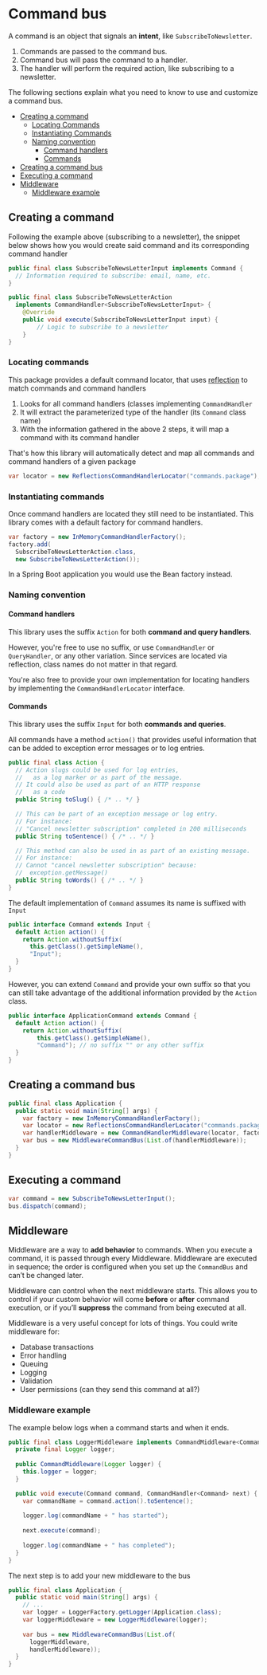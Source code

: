 # Command bus

A command is an object that signals an **intent**, like `SubscribeToNewsletter`.

1. Commands are passed to the command bus.
2. Command bus will pass the command to a handler.
3. The handler will perform the required action, like subscribing to a newsletter.

The following sections explain what you need to know to use and customize a command bus.

- [Creating a command](#creating-a-command)
  - [Locating Commands](#locating-commands)
  - [Instantiating Commands](#instantiating-commands)
  - [Naming convention](#naming-convention)
    - [Command handlers](#command-handlers)
    - [Commands](#commands)
- [Creating a command bus](#creating-a-command-bus)
- [Executing a command](#executing-a-command)
- [Middleware](#middleware)
  - [Middleware example](#middleware-example)

## Creating a command

Following the example above (subscribing to a newsletter), the snippet below shows how you would create said command and its corresponding command handler

```java
public final class SubscribeToNewsLetterInput implements Command {
  // Information required to subscribe: email, name, etc.
}

public final class SubscribeToNewsLetterAction 
  implements CommandHandler<SubscribeToNewsLetterInput> {
    @Override
    public void execute(SubscribeToNewsLetterInput input) {
        // Logic to subscribe to a newsletter
    }
}
```

### Locating commands

This package provides a default command locator, that uses [reflection](https://github.com/ronmamo/reflections) to match commands and command handlers

1. Looks for all command handlers (classes implementing `CommandHandler`
2. It will extract the parameterized type of the handler (its `Command` class name)
3. With the information gathered in the above 2 steps, it will map a command with its command handler

That's how this library will automatically detect and map all commands and command handlers of a given package

```java
var locator = new ReflectionsCommandHandlerLocator("commands.package");
```

### Instantiating commands

Once command handlers are located they still need to be instantiated.
This library comes with a default factory for command handlers.

```java
var factory = new InMemoryCommandHandlerFactory();
factory.add(
  SubscribeToNewsLetterAction.class,
  new SubscribeToNewsLetterAction());
```

In a Spring Boot application you would use the Bean factory instead.

### Naming convention

#### Command handlers

This library uses the suffix `Action` for both **command and query handlers**.

However, you're free to use no suffix, or use `CommandHandler` or `QueryHandler`, or any other variation.
Since services are located via reflection, class names do not matter in that regard.

You're also free to provide your own implementation for locating handlers by implementing the `CommandHandlerLocator` interface.

#### Commands

This library uses the suffix `Input` for both **commands and queries**.

All commands have a method `action()` that provides useful information that can be added to exception error messages or to log entries.

```java
public final class Action {
  // Action slugs could be used for log entries, 
  //   as a log marker or as part of the message. 
  // It could also be used as part of an HTTP response 
  //   as a code
  public String toSlug() { /* .. */ }

  // This can be part of an exception message or log entry.
  // For instance:
  // "Cancel newsletter subscription" completed in 200 milliseconds
  public String toSentence() { /* .. */ }

  // This method can also be used in as part of an existing message.
  // For instance:
  // Cannot "cancel newsletter subscription" because:
  //  exception.getMessage()  
  public String toWords() { /* .. */ }
}
```

The default implementation of `Command` assumes its name is suffixed with `Input`

```java
public interface Command extends Input {
  default Action action() {
    return Action.withoutSuffix(
      this.getClass().getSimpleName(),
      "Input");
  }
}
```

However, you can extend `Command` and provide your own suffix so that you can still take advantage of the additional information provided by the `Action` class.

```java
public interface ApplicationCommand extends Command {
  default Action action() {
    return Action.withoutSuffix(
        this.getClass().getSimpleName(), 
        "Command"); // no suffix "" or any other suffix
  }
}
```

## Creating a command bus

```java
public final class Application {
  public static void main(String[] args) {
    var factory = new InMemoryCommandHandlerFactory();
    var locator = new ReflectionsCommandHandlerLocator("commands.package");
    var handlerMiddleware = new CommandHandlerMiddleware(locator, factory);
    var bus = new MiddlewareCommandBus(List.of(handlerMiddleware));
  }
}
```

## Executing a command

```java
var command = new SubscribeToNewsLetterInput();
bus.dispatch(command);
```

## Middleware

Middleware are a way to **add behavior** to commands.
When you execute a command, it is passed through every Middleware.
Middleware are executed in sequence; the order is configured when you set up the `CommandBus` and can’t be changed later.

Middleware can control when the next middleware starts.
This allows you to control if your custom behavior will come **before** or **after** command execution, or if you’ll **suppress** the command from being executed at all.

Middleware is a very useful concept for lots of things.
You could write middleware for:

- Database transactions
- Error handling
- Queuing
- Logging
- Validation
- User permissions (can they send this command at all?)

### Middleware example

The example below logs when a command starts and when it ends.

```java
public final class LoggerMiddleware implements CommandMiddleware<Command> {
  private final Logger logger;
  
  public CommandMiddleware(Logger logger) {
    this.logger = logger;
  }

  public void execute(Command command, CommandHandler<Command> next) {
    var commandName = command.action().toSentence();
    
    logger.log(commandName + " has started");
    
    next.execute(command);
    
    logger.log(commandName + " has completed");
  }
}
```

The next step is to add your new middleware to the bus

```java
public final class Application {
  public static void main(String[] args) {
    // ...
    var logger = LoggerFactory.getLogger(Application.class);
    var loggerMiddleware = new LoggerMiddleware(logger);
    
    var bus = new MiddlewareCommandBus(List.of(
      loggerMiddleware, 
      handlerMiddleware));
  }
}
```
